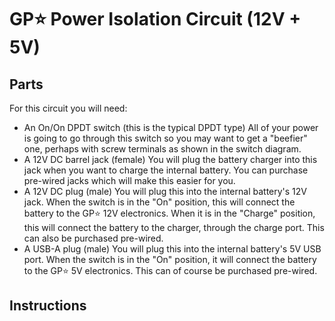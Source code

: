 # GP⭐️ Power Isolation Circuit (12V + 5V)

## Parts

For this circuit you will need:

- An On/On DPDT switch (this is the typical DPDT type)
  All of your power is going to go through this switch so you may want to get a "beefier" one, perhaps with screw terminals as shown in the switch diagram.
- A 12V DC barrel jack (female)
  You will plug the battery charger into this jack when you want to charge the internal battery.
  You can purchase pre-wired jacks which will make this easier for you.
- A 12V DC plug (male)
  You will plug this into the internal battery's 12V jack.
  When the switch is in the "On" position, this will connect the battery to the GP⭐️ 12V electronics.
  When it is in the "Charge" position, this will connect the battery to the charger, through the charge port.
  This can also be purchased pre-wired.
- A USB-A plug (male)
  You will plug this into the internal battery's 5V USB port.
  When the switch is in the "On" position, it will connect the battery to the GP⭐️ 5V electronics.
  This can of course be purchased pre-wired.

## Instructions